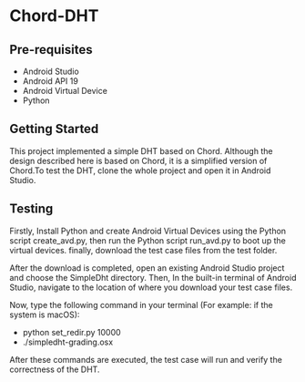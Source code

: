 Chord-DHT
===================================

Pre-requisites
--------------

- Android Studio
- Android API 19
- Android Virtual Device
- Python



Getting Started
---------------

This project implemented a simple DHT based on Chord. Although the design described here is based on Chord, it is a simplified version of Chord.To test the DHT, clone the whole project and open it in Android Studio.


Testing
-------

Firstly, Install Python and create Android Virtual Devices using the Python script create_avd.py, then run the Python script run_avd.py to boot up the virtual devices. finally, download the test case files from the test folder. 

After the download is completed, open an existing Android Studio project and choose the SimpleDht directory. Then, In the built-in terminal of Android Studio, navigate to the location of where you download your test case files.

Now, type the following command in your terminal (For example: if the system is macOS):
- python set_redir.py 10000
- ./simpledht-grading.osx 

After these commands are executed, the test case will run and verify the correctness of the DHT.




